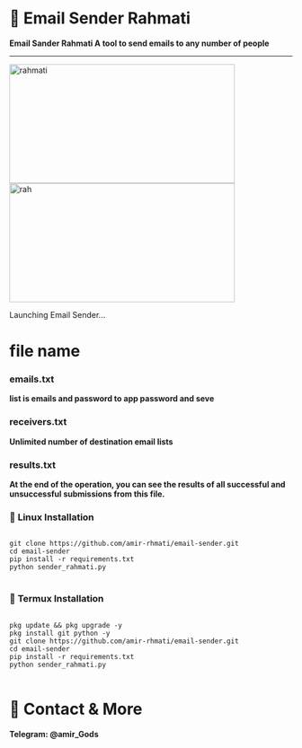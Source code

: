 # 📧 Email Sender Rahmati

**Email Sander Rahmati A tool to send emails to any number of people**

---
<img width="401" height="212" alt="rahmati" src="https://github.com/user-attachments/assets/72977120-d070-4036-95e9-bd4eb70f2c79" />
<img width="401" height="212" alt="rah" src="https://github.com/user-attachments/assets/e06201f3-86c7-49eb-9f48-7195a4462b68" />

Launching Email Sender...

# file name 
### emails.txt
**list is emails and password to app password and seve**
### receivers.txt
**Unlimited number of destination email lists**
### results.txt
**At the end of the operation, you can see the results of all successful and unsuccessful submissions from this file.**

### 🐧 **Linux Installation**
<pre>
<code>
git clone https://github.com/amir-rhmati/email-sender.git
cd email-sender
pip install -r requirements.txt
python sender_rahmati.py
</code>
</pre>


### 🐧 **Termux Installation**
<pre>
<code>
pkg update && pkg upgrade -y
pkg install git python -y
git clone https://github.com/amir-rhmati/email-sender.git
cd email-sender
pip install -r requirements.txt
python sender_rahmati.py
</code>
</pre>

# 🔗 Contact & More

**Telegram: @amir_Gods**

